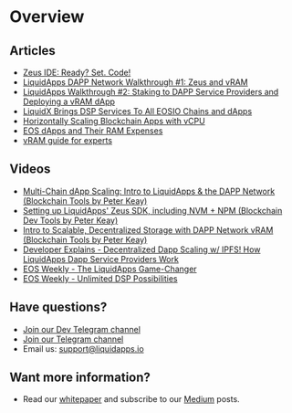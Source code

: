 Overview
========

## Articles

- [Zeus IDE: Ready? Set. Code!](https://medium.com/the-liquidapps-blog/zeus-ide-ready-set-code-e74bbcead15f)
- [LiquidApps DAPP Network Walkthrough #1: Zeus and vRAM](https://medium.com/the-liquidapps-blog/liquidapps-walkthrough-1-zeus-and-vram-5fc33ba87e2c)
- [LiquidApps Walkthrough #2: Staking to DAPP Service Providers and Deploying a vRAM dApp](https://medium.com/the-liquidapps-blog/liquidapps-walkthrough-2-staking-to-dapp-service-providers-and-deploying-a-vram-dapp-667007b3b8df)
- [LiquidX Brings DSP Services To All EOSIO Chains and dApps](https://medium.com/the-liquidapps-blog/liquidx-brings-dsp-dapp-services-to-all-eosio-chains-ethereum-b992ab561a10)
- [Horizontally Scaling Blockchain Apps with vCPU](https://medium.com/the-liquidapps-blog/horizontally-scaling-blockchain-apps-with-vcpu-94baf4267aaf)
- [EOS dApps and Their RAM Expenses](https://medium.com/@liquidapps/eos-dapps-and-their-ram-expenses-39352417be5c)
- [vRAM guide for experts](https://medium.com/@liquidapps/vram-guide-for-experts-f809c8f82a27)

## Videos

- [Multi-Chain dApp Scaling: Intro to LiquidApps & the DAPP Network (Blockchain Tools by Peter Keay)](https://www.youtube.com/watch?v=fGzPMobA49U)
- [Setting up LiquidApps' Zeus SDK, including NVM + NPM (Blockchain Dev Tools by Peter Keay)](https://www.youtube.com/watch?v=2xH6GaxSiWA)
- [Intro to Scalable, Decentralized Storage with DAPP Network vRAM (Blockchain Tools by Peter Keay)](https://www.youtube.com/watch?v=W0Q3YwsuKng)
- [Developer Explains - Decentralized Dapp Scaling w/ IPFS! How LiquidApps Dapp Service Providers Work](https://www.youtube.com/watch?v=-XdVnK22mZc)
- [EOS Weekly - The LiquidApps Game-Changer](https://www.youtube.com/watch?v=C30kJ7p33wg)
- [EOS Weekly - Unlimited DSP Possibilities](https://www.youtube.com/watch?v=g9x-M67iEFA)


## Have questions?

- [Join our Dev Telegram channel](https://t.me/joinchat/GTxt3lEL6HLeFzgsWA87qg)
- [Join our Telegram channel](https://t.me/LiquidAppsOfficial)
- Email us: [support@liquidapps.io](support@liquidapps.io)

## Want more information?

- Read our [whitepaper](https://liquidapps.io/DAPP%20Network%20and%20DAPP%20Token%20Whitepaper%20v2.0.pdf) and subscribe to our [Medium](https://medium.com/@liquidapps/) posts.